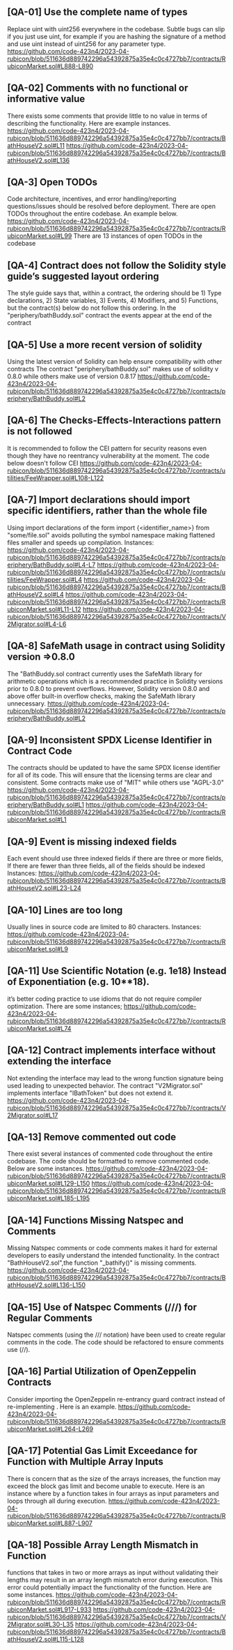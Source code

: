 ## [QA-01] Use the complete name of types
Replace uint with uint256 everywhere in the codebase. Subtle bugs can slip if you just use uint, for example if you are hashing the signature of a method and use uint instead of uint256 for any parameter type.
https://github.com/code-423n4/2023-04-rubicon/blob/511636d889742296a54392875a35e4c0c4727bb7/contracts/RubiconMarket.sol#L888-L890
## [QA-02] Comments with no functional or informative value
There exists some comments that provide little to no value in terms of describing the functionality. 
Here are example instances.
https://github.com/code-423n4/2023-04-rubicon/blob/511636d889742296a54392875a35e4c0c4727bb7/contracts/BathHouseV2.sol#L11
https://github.com/code-423n4/2023-04-rubicon/blob/511636d889742296a54392875a35e4c0c4727bb7/contracts/BathHouseV2.sol#L136
## [QA-3] Open TODOs
Code architecture, incentives, and error handling/reporting questions/issues should be resolved before deployment. There are open TODOs throughout the entire codebase. An example below.
https://github.com/code-423n4/2023-04-rubicon/blob/511636d889742296a54392875a35e4c0c4727bb7/contracts/RubiconMarket.sol#L99
There are 13 instances of open TODOs in the codebase
## [QA-4] Contract does not follow the Solidity style guide’s suggested layout ordering
The style guide says that, within a contract, the ordering should be 1) Type declarations, 2) State variables, 3) Events, 4) Modifiers, and 5) Functions, but the contract(s) below do not follow this ordering.
In the "periphery/bathBuddy.sol" contract the events appear at the end of the contract 
## [QA-5] Use a more recent version of solidity
Using the latest version of Solidity can help ensure compatibility with other contracts
The contract "periphery/bathBuddy.sol" makes use of solidity v 0.8.0 while others make use of version 0.8.17
https://github.com/code-423n4/2023-04-rubicon/blob/511636d889742296a54392875a35e4c0c4727bb7/contracts/periphery/BathBuddy.sol#L2 
## [QA-6] The Checks-Effects-Interactions pattern is not followed
It is recommended to follow the CEI pattern for security reasons even though they have no reentrancy vulnerability  at the moment.
The code below doesn't follow CEI
https://github.com/code-423n4/2023-04-rubicon/blob/511636d889742296a54392875a35e4c0c4727bb7/contracts/utilities/FeeWrapper.sol#L108-L122


## [QA-7] Import declarations should import specific identifiers, rather than the whole file
Using import declarations of the form import {<identifier_name>} from "some/file.sol" avoids polluting the symbol namespace making flattened files smaller and speeds up compilation.
Instances:
https://github.com/code-423n4/2023-04-rubicon/blob/511636d889742296a54392875a35e4c0c4727bb7/contracts/periphery/BathBuddy.sol#L4-L7
https://github.com/code-423n4/2023-04-rubicon/blob/511636d889742296a54392875a35e4c0c4727bb7/contracts/utilities/FeeWrapper.sol#L4
https://github.com/code-423n4/2023-04-rubicon/blob/511636d889742296a54392875a35e4c0c4727bb7/contracts/BathHouseV2.sol#L4
https://github.com/code-423n4/2023-04-rubicon/blob/511636d889742296a54392875a35e4c0c4727bb7/contracts/RubiconMarket.sol#L11-L12
https://github.com/code-423n4/2023-04-rubicon/blob/511636d889742296a54392875a35e4c0c4727bb7/contracts/V2Migrator.sol#L4-L6
## [QA-8] SafeMath usage in contract using Solidity version =>0.8.0
The "BathBuddy.sol contract currently uses the SafeMath library for arithmetic operations which is a recommended practice in Solidity versions prior to 0.8.0 to prevent overflows. However, Solidity version 0.8.0 and above offer built-in overflow checks, making the SafeMath library unnecessary.
https://github.com/code-423n4/2023-04-rubicon/blob/511636d889742296a54392875a35e4c0c4727bb7/contracts/periphery/BathBuddy.sol#L2
## [QA-9] Inconsistent SPDX License Identifier in Contract Code
The contracts should be updated to have the same SPDX license identifier for all of its code. This will ensure that the licensing terms are clear and consistent. Some contracts make use of "MIT" while others use "AGPL-3.0"
https://github.com/code-423n4/2023-04-rubicon/blob/511636d889742296a54392875a35e4c0c4727bb7/contracts/periphery/BathBuddy.sol#L1
https://github.com/code-423n4/2023-04-rubicon/blob/511636d889742296a54392875a35e4c0c4727bb7/contracts/RubiconMarket.sol#L1
## [QA-9] Event is missing indexed fields
Each event should use three indexed fields if there are three or more fields, If there are fewer than three fields, all of the fields should be indexed
Instances:
https://github.com/code-423n4/2023-04-rubicon/blob/511636d889742296a54392875a35e4c0c4727bb7/contracts/BathHouseV2.sol#L23-L24
## [QA-10] Lines are too long
Usually lines in source code are limited to 80 characters.
Instances:
https://github.com/code-423n4/2023-04-rubicon/blob/511636d889742296a54392875a35e4c0c4727bb7/contracts/RubiconMarket.sol#L9
## [QA-11] Use Scientific Notation (e.g. 1e18) Instead of Exponentiation (e.g. 10**18).
it’s better coding practice to use idioms that do not require compiler optimization.
There are some instances;
https://github.com/code-423n4/2023-04-rubicon/blob/511636d889742296a54392875a35e4c0c4727bb7/contracts/RubiconMarket.sol#L74
## [QA-12] Contract implements interface without extending the interface
Not extending the interface may lead to the wrong function signature being used leading to unexpected behavior.
The contract "V2Migrator.sol" implements interface "IBathToken" but does not extend it.
https://github.com/code-423n4/2023-04-rubicon/blob/511636d889742296a54392875a35e4c0c4727bb7/contracts/V2Migrator.sol#L17
## [QA-13] Remove commented out code
There exist several instances of commented code throughout the entire codebase. The code should be formatted
to remove commented code. Below are some instances.
https://github.com/code-423n4/2023-04-rubicon/blob/511636d889742296a54392875a35e4c0c4727bb7/contracts/RubiconMarket.sol#L129-L150
https://github.com/code-423n4/2023-04-rubicon/blob/511636d889742296a54392875a35e4c0c4727bb7/contracts/RubiconMarket.sol#L185-L195
## [QA-14] Functions Missing Natspec and Comments
Missing Natspec comments or code comments makes it hard for external developers to easily understand the intended functionality. In the contract "BathHouseV2.sol",the function "_bathify()" is missing comments. 
https://github.com/code-423n4/2023-04-rubicon/blob/511636d889742296a54392875a35e4c0c4727bb7/contracts/BathHouseV2.sol#L136-L150
## [QA-15] Use of Natspec Comments (///) for Regular Comments
Natspec comments (using the /// notation) have been used to create regular comments in the code. The code should be refactored to ensure comments use (//).
## [QA-16] Partial Utilization of OpenZeppelin Contracts 
Consider importing the OpenZeppelin re-entrancy guard contract instead of re-implementing . Here is an example.
https://github.com/code-423n4/2023-04-rubicon/blob/511636d889742296a54392875a35e4c0c4727bb7/contracts/RubiconMarket.sol#L264-L269
## [QA-17] Potential Gas Limit Exceedance for Function with Multiple Array Inputs
There is concern that as the size of the arrays increases, the function may exceed the block gas limit and become unable to execute. Here is an instance where by a function takes in four arrays as input parameters and loops through all during execution.
https://github.com/code-423n4/2023-04-rubicon/blob/511636d889742296a54392875a35e4c0c4727bb7/contracts/RubiconMarket.sol#L887-L907

## [QA-18] Possible Array Length Mismatch in Function
functions that takes in two or more arrays as input without validating their lengths may result in an array length mismatch error during execution. This error could potentially impact the functionality of the function.
Here are some instances.
https://github.com/code-423n4/2023-04-rubicon/blob/511636d889742296a54392875a35e4c0c4727bb7/contracts/RubiconMarket.sol#L917-L933
https://github.com/code-423n4/2023-04-rubicon/blob/511636d889742296a54392875a35e4c0c4727bb7/contracts/V2Migrator.sol#L30-L35
https://github.com/code-423n4/2023-04-rubicon/blob/511636d889742296a54392875a35e4c0c4727bb7/contracts/BathHouseV2.sol#L115-L128





